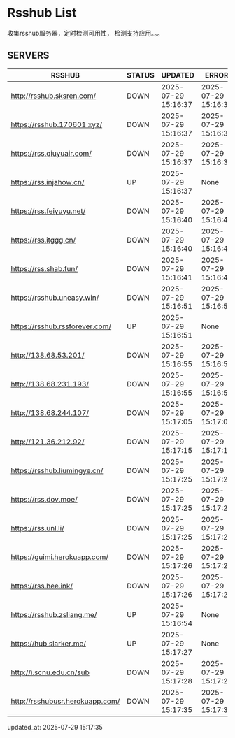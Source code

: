 # Rsshub List

收集rsshub服务器，定时检测可用性， 检测支持应用。。。


## SERVERS

|  RSSHUB   | STATUS  | UPDATED  | ERROR  | TWITTER |  
|  ----  | ----  | ----  | ----  | ---- |  
| http://rsshub.sksren.com/ | DOWN | 2025-07-29 15:16:37 | 2025-07-29 15:16:37 |  
| https://rsshub.170601.xyz/ | DOWN | 2025-07-29 15:16:37 | 2025-07-29 15:16:37 |  
| https://rss.qiuyuair.com/ | DOWN | 2025-07-29 15:16:37 | 2025-07-29 15:16:37 |  
| https://rss.injahow.cn/ | UP | 2025-07-29 15:16:37 | None ||  
| https://rss.feiyuyu.net/ | DOWN | 2025-07-29 15:16:40 | 2025-07-29 15:16:40 |  
| https://rss.itggg.cn/ | DOWN | 2025-07-29 15:16:40 | 2025-07-29 15:16:40 |  
| https://rss.shab.fun/ | DOWN | 2025-07-29 15:16:41 | 2025-07-29 15:16:41 |  
| https://rsshub.uneasy.win/ | DOWN | 2025-07-29 15:16:51 | 2025-07-29 15:16:51 |  
| https://rsshub.rssforever.com/ | UP | 2025-07-29 15:16:51 | None ||  
| http://138.68.53.201/ | DOWN | 2025-07-29 15:16:55 | 2025-07-29 15:16:55 |  
| http://138.68.231.193/ | DOWN | 2025-07-29 15:16:55 | 2025-07-29 15:16:55 |  
| http://138.68.244.107/ | DOWN | 2025-07-29 15:17:05 | 2025-07-29 15:17:05 |  
| http://121.36.212.92/ | DOWN | 2025-07-29 15:17:15 | 2025-07-29 15:17:15 |  
| https://rsshub.liumingye.cn/ | DOWN | 2025-07-29 15:17:25 | 2025-07-29 15:17:25 |  
| https://rss.dov.moe/ | DOWN | 2025-07-29 15:17:25 | 2025-07-29 15:17:25 |  
| https://rss.unl.li/ | DOWN | 2025-07-29 15:17:25 | 2025-07-29 15:17:25 |  
| https://guimi.herokuapp.com/ | DOWN | 2025-07-29 15:17:26 | 2025-07-29 15:17:26 |  
| https://rss.hee.ink/ | DOWN | 2025-07-29 15:17:26 | 2025-07-29 15:17:26 |  
| https://rsshub.zsliang.me/ | UP | 2025-07-29 15:16:54 | None |OK|  
| https://hub.slarker.me/ | UP | 2025-07-29 15:17:27 | None ||  
| http://i.scnu.edu.cn/sub | DOWN | 2025-07-29 15:17:28 | 2025-07-29 15:17:28 |  
| http://rsshubusr.herokuapp.com/ | DOWN | 2025-07-29 15:17:35 | 2025-07-29 15:17:35 |  
  

updated_at: 2025-07-29 15:17:35  
